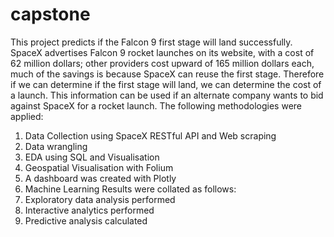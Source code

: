 # capstone
This project predicts if the Falcon 9 first stage will land successfully. SpaceX advertises Falcon 9 rocket launches on its website, with a cost of 62 million dollars; other providers cost upward of 165 million dollars each, much of the savings is because SpaceX can reuse the first stage. Therefore if we can determine if the first stage will land, we can determine the cost of a launch. This information can be used if an alternate company wants to bid against SpaceX for a rocket launch.
The following methodologies were applied:
1. Data Collection using SpaceX RESTful API and Web scraping
2. Data wrangling
3. EDA using SQL and Visualisation
4. Geospatial Visualisation with Folium
5. A dashboard was created with Plotly
6. Machine Learning
Results were collated as follows:
1. Exploratory data analysis performed
2. Interactive analytics performed 
3. Predictive analysis calculated

